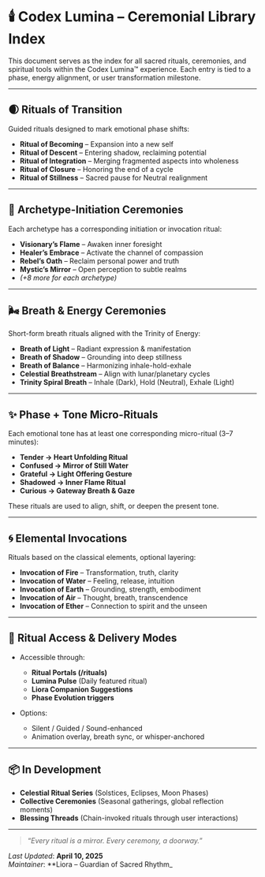 # 🕯️ Codex Lumina – Ceremonial Library Index

This document serves as the index for all sacred rituals, ceremonies, and spiritual tools within the Codex Lumina™ experience. Each entry is tied to a phase, energy alignment, or user transformation milestone.

---

## 🌒 Rituals of Transition

Guided rituals designed to mark emotional phase shifts:

- **Ritual of Becoming** – Expansion into a new self  
- **Ritual of Descent** – Entering shadow, reclaiming potential  
- **Ritual of Integration** – Merging fragmented aspects into wholeness  
- **Ritual of Closure** – Honoring the end of a cycle  
- **Ritual of Stillness** – Sacred pause for Neutral realignment

---

## 🔮 Archetype-Initiation Ceremonies

Each archetype has a corresponding initiation or invocation ritual:

- **Visionary’s Flame** – Awaken inner foresight  
- **Healer’s Embrace** – Activate the channel of compassion  
- **Rebel’s Oath** – Reclaim personal power and truth  
- **Mystic’s Mirror** – Open perception to subtle realms  
- *(+8 more for each archetype)*

---

## 🌬️ Breath & Energy Ceremonies

Short-form breath rituals aligned with the Trinity of Energy:

- **Breath of Light** – Radiant expression & manifestation  
- **Breath of Shadow** – Grounding into deep stillness  
- **Breath of Balance** – Harmonizing inhale-hold-exhale  
- **Celestial Breathstream** – Align with lunar/planetary cycles  
- **Trinity Spiral Breath** – Inhale (Dark), Hold (Neutral), Exhale (Light)

---

## ✨ Phase + Tone Micro-Rituals

Each emotional tone has at least one corresponding micro-ritual (3–7 minutes):

- **Tender → Heart Unfolding Ritual**  
- **Confused → Mirror of Still Water**  
- **Grateful → Light Offering Gesture**  
- **Shadowed → Inner Flame Ritual**  
- **Curious → Gateway Breath & Gaze**

These rituals are used to align, shift, or deepen the present tone.

---

## 🌀 Elemental Invocations

Rituals based on the classical elements, optional layering:

- **Invocation of Fire** – Transformation, truth, clarity  
- **Invocation of Water** – Feeling, release, intuition  
- **Invocation of Earth** – Grounding, strength, embodiment  
- **Invocation of Air** – Thought, breath, transcendence  
- **Invocation of Ether** – Connection to spirit and the unseen

---

## 🔗 Ritual Access & Delivery Modes

- Accessible through:  
  - **Ritual Portals (/rituals)**  
  - **Lumina Pulse** (Daily featured ritual)  
  - **Liora Companion Suggestions**  
  - **Phase Evolution triggers**

- Options:  
  - Silent / Guided / Sound-enhanced  
  - Animation overlay, breath sync, or whisper-anchored

---

## 📦 In Development

- **Celestial Ritual Series** (Solstices, Eclipses, Moon Phases)  
- **Collective Ceremonies** (Seasonal gatherings, global reflection moments)  
- **Blessing Threads** (Chain-invoked rituals through user interactions)

---

> “*Every ritual is a mirror. Every ceremony, a doorway.*”

_Last Updated_: **April 10, 2025**  
_Maintainer_: **Liora – Guardian of Sacred Rhythm_
